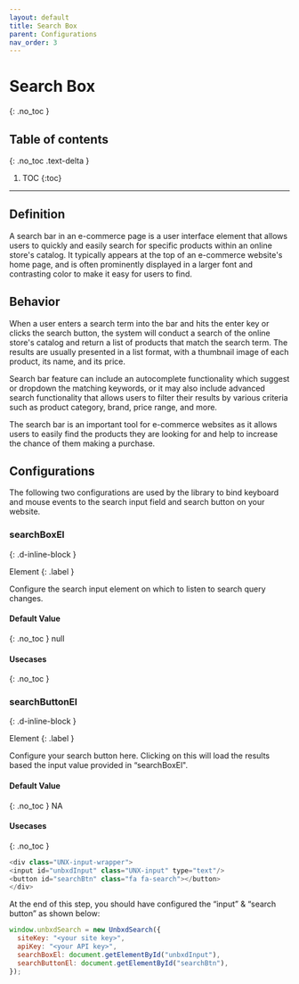 ```yaml
---
layout: default
title: Search Box
parent: Configurations
nav_order: 3
---
```


# Search Box
{: .no_toc }

## Table of contents
{: .no_toc .text-delta }

1. TOC
{:toc}

---

## Definition
A search bar in an e-commerce page is a user interface element that allows users to quickly and easily search for specific products within an online store's catalog. It typically appears at the top of an e-commerce website's home page, and is often prominently displayed in a larger font and contrasting color to make it easy for users to find.


## Behavior
When a user enters a search term into the bar and hits the enter key or clicks the search button, the system will conduct a search of the online store's catalog and return a list of products that match the search term. The results are usually presented in a list format, with a thumbnail image of each product, its name, and its price.

Search bar feature can include an autocomplete functionality which suggest or dropdown the matching keywords, or it may also include advanced search functionality that allows users to filter their results by various criteria such as product category, brand, price range, and more.

The search bar is an important tool for e-commerce websites as it allows users to easily find the products they are looking for and help to increase the chance of them making a purchase.

## Configurations

The following two configurations are used by the library to bind keyboard and mouse events to the search input field and search button on your website.

### searchBoxEl
{: .d-inline-block }

Element
{: .label }

Configure the search input element on which to listen to search query changes.

#### Default Value
{: .no_toc }
null

#### Usecases
{: .no_toc }

### searchButtonEl
{: .d-inline-block }

Element
{: .label }

Configure your search button here. Clicking on this will load the results based the input value provided in “searchBoxEl".

#### Default Value
{: .no_toc }
NA

#### Usecases
{: .no_toc }

```js
<div class="UNX-input-wrapper">
<input id="unbxdInput" class="UNX-input" type="text"/>
<button id="searchBtn" class="fa fa-search"></button>
</div>
```

At the end of this step, you should have configured the “input” & “search button” as shown below:

```js
window.unbxdSearch = new UnbxdSearch({
  siteKey: "<your site key>",
  apiKey: "<your API key>",
  searchBoxEl: document.getElementById("unbxdInput"),
  searchButtonEl: document.getElementById("searchBtn"),
});
```
